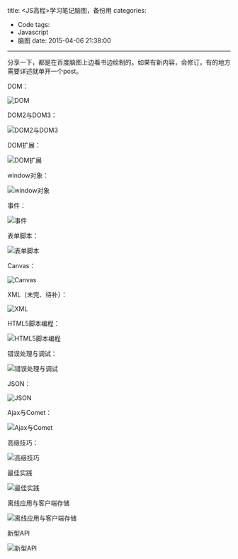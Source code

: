 title: <JS高程>学习笔记脑图，备份用
categories:
  - Code
tags:
  - Javascript
  - 脑图
date: 2015-04-06 21:38:00
---
分享一下，都是在百度脑图上边看书边绘制的。如果有新内容，会修订，有的地方需要详述就单开一个post。

DOM：

<!-- more -->

![DOM](http://my404forest.qiniudn.com/DOM.png)

DOM2与DOM3：

![DOM2与DOM3](http://my404forest.qiniudn.com/DOM2与DOM3.png)

DOM扩展：

![DOM扩展](http://my404forest.qiniudn.com/DOM扩展.png)

window对象：

![window对象](http://my404forest.qiniudn.com/Window对象.png)

事件：

![事件](http://my404forest.qiniudn.com/事件.png)

表单脚本：

![表单脚本](http://my404forest.qiniudn.com/表单脚本.png)

Canvas：

![Canvas](http://my404forest.qiniudn.com/Canvas.png)

XML（未完、待补）：

![XML](http://my404forest.qiniudn.com/XML.png)

HTML5脚本编程：

![HTML5脚本编程](http://my404forest.qiniudn.com/HTML5脚本编程.png)

错误处理与调试：

![错误处理与调试](http://my404forest.qiniudn.com/错误处理与调试.png)

JSON：

![JSON](http://my404forest.qiniudn.com/JSON.png)

Ajax与Comet：

![Ajax与Comet](http://my404forest.qiniudn.com/Ajax与Comet.png)

高级技巧：

![高级技巧](http://my404forest.qiniudn.com/高级技巧.png)

最佳实践

![最佳实践](http://my404forest.qiniudn.com/最佳实践.png)

离线应用与客户端存储

![离线应用与客户端存储](http://my404forest.qiniudn.com/离线应用与客户端存储.png)

新型API

![新型API](http://my404forest.qiniudn.com/新型API.png)